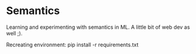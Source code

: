# Semantics
Learning and experimenting with semantics in ML.
A little bit of web dev as well ;).

Recreating environment:
    pip install -r requirements.txt
